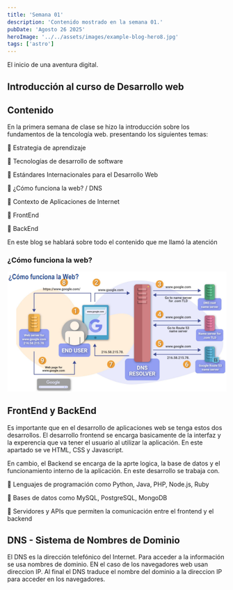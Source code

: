 ```yaml
---
title: 'Semana 01'
description: 'Contenido mostrado en la semana 01.'
pubDate: 'Agosto 26 2025'
heroImage: '../../assets/images/example-blog-hero8.jpg'
tags: ['astro']
---
```


El inicio de una aventura digital.

## Introducción al curso de Desarrollo web

## Contenido

En la primera semana de clase se hizo la introducción sobre los fundamentos de la tencología web. presentando los siguientes temas:

🔹 Estrategia de aprendizaje

🔹 Tecnologías de desarrollo de software

🔹 Estándares Internacionales para el Desarrollo Web

🔹 ¿Cómo funciona la web? / DNS

🔹 Contexto de Aplicaciones de Internet

🔹 FrontEnd

🔹 BackEnd

En este blog se hablará sobre todo el contenido que me llamó la atención 

### ¿Cómo funciona la web?

![Imagen_ppt](../../assets/images/Como_funciona.png)

## FrontEnd y BackEnd

Es importante que en el desarrollo de aplicaciones web se tenga estos dos desarrollos. El desarrollo frontend se encarga basicamente de la interfaz y la experencia que va tener el usuario al utilizar la aplicación. En este apartado se ve HTML, CSS y Javascript.

En cambio, el Backend se encarga de la aprte logica, la base de datos y el funcionamiento interno de la aplicación. En este desarrollo se trabaja con.

🔹 Lenguajes de programación como Python, Java, PHP, Node.js, Ruby

🔹 Bases de datos como MySQL, PostgreSQL, MongoDB

🔹 Servidores y APIs que permiten la comunicación entre el frontend y el backend

## DNS - Sistema de Nombres de Dominio 

El DNS es la dirección telefónico del Internet. Para acceder a la información se usa nombres de dominio. EN el caso de los navegadores web usan direccion IP. Al final el DNS traduce el nombre del dominio a la direccion IP para acceder en los navegadores.

